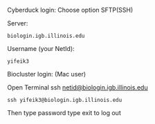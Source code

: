 Cyberduck login:
Choose option SFTP(SSH)

Server:

```
biologin.igb.illinois.edu
```

Username (your NetId):

```
yifeik3
```

Biocluster login: (Mac user)

Open Terminal
ssh netid@biologin.igb.illinois.edu

```
ssh yifeik3@biologin.igb.illinois.edu
```

Then type password
type exit to log out
